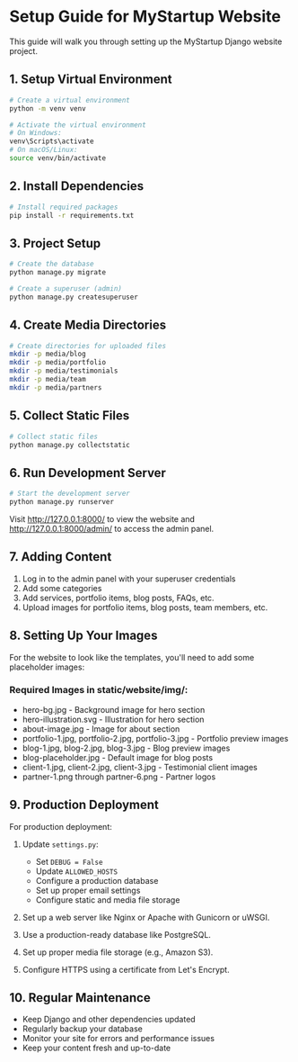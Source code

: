 # Setup Guide for MyStartup Website

This guide will walk you through setting up the MyStartup Django website project.

## 1. Setup Virtual Environment

```bash
# Create a virtual environment
python -m venv venv

# Activate the virtual environment
# On Windows:
venv\Scripts\activate
# On macOS/Linux:
source venv/bin/activate
```

## 2. Install Dependencies

```bash
# Install required packages
pip install -r requirements.txt
```

## 3. Project Setup

```bash
# Create the database
python manage.py migrate

# Create a superuser (admin)
python manage.py createsuperuser
```

## 4. Create Media Directories

```bash
# Create directories for uploaded files
mkdir -p media/blog
mkdir -p media/portfolio
mkdir -p media/testimonials
mkdir -p media/team
mkdir -p media/partners
```

## 5. Collect Static Files

```bash
# Collect static files
python manage.py collectstatic
```

## 6. Run Development Server

```bash
# Start the development server
python manage.py runserver
```

Visit http://127.0.0.1:8000/ to view the website and http://127.0.0.1:8000/admin/ to access the admin panel.

## 7. Adding Content

1. Log in to the admin panel with your superuser credentials
2. Add some categories
3. Add services, portfolio items, blog posts, FAQs, etc.
4. Upload images for portfolio items, blog posts, team members, etc.

## 8. Setting Up Your Images

For the website to look like the templates, you'll need to add some placeholder images:

### Required Images in static/website/img/:
- hero-bg.jpg - Background image for hero section
- hero-illustration.svg - Illustration for hero section
- about-image.jpg - Image for about section
- portfolio-1.jpg, portfolio-2.jpg, portfolio-3.jpg - Portfolio preview images
- blog-1.jpg, blog-2.jpg, blog-3.jpg - Blog preview images
- blog-placeholder.jpg - Default image for blog posts
- client-1.jpg, client-2.jpg, client-3.jpg - Testimonial client images
- partner-1.png through partner-6.png - Partner logos

## 9. Production Deployment

For production deployment:

1. Update `settings.py`:
   - Set `DEBUG = False`
   - Update `ALLOWED_HOSTS`
   - Configure a production database
   - Set up proper email settings
   - Configure static and media file storage

2. Set up a web server like Nginx or Apache with Gunicorn or uWSGI.

3. Use a production-ready database like PostgreSQL.

4. Set up proper media file storage (e.g., Amazon S3).

5. Configure HTTPS using a certificate from Let's Encrypt.

## 10. Regular Maintenance

- Keep Django and other dependencies updated
- Regularly backup your database
- Monitor your site for errors and performance issues
- Keep your content fresh and up-to-date
